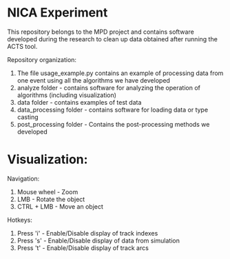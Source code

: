 # NICA Experiment

This repository belongs to the MPD project and contains software developed during the research
to clean up data obtained after running the ACTS tool.

Repository organization:
1) The file usage_example.py contains an example of processing data from one event using all the algorithms we have developed
2) analyze folder - contains software for analyzing the operation of algorithms (including visualization)
3) data folder - contains examples of test data
4) data_processing folder - contains software for loading data or type casting
5) post_processing folder - Contains the post-processing methods we developed

# Visualization:
Navigation:
1) Mouse wheel - Zoom
2) LMB - Rotate the object
3) CTRL + LMB - Move an object

Hotkeys:
1) Press 'i' - Enable/Disable display of track indexes
2) Press 's' - Enable/Disable display of data from simulation
3) Press 't' - Enable/Disable display of track arcs